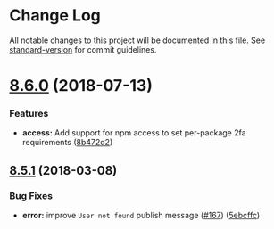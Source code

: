 # Change Log

All notable changes to this project will be documented in this file. See [standard-version](https://github.com/conventional-changelog/standard-version) for commit guidelines.

<a name="8.6.0"></a>
# [8.6.0](https://github.com/npm/npm-registry-client/compare/v8.5.1...v8.6.0) (2018-07-13)


### Features

* **access:** Add support for npm access to set per-package 2fa requirements ([8b472d2](https://github.com/npm/npm-registry-client/commit/8b472d2))



<a name="8.5.1"></a>
## [8.5.1](https://github.com/npm/npm-registry-client/compare/v8.5.0...v8.5.1) (2018-03-08)


### Bug Fixes

* **error:** improve `User not found` publish message ([#167](https://github.com/npm/npm-registry-client/issues/167)) ([5ebcffc](https://github.com/npm/npm-registry-client/commit/5ebcffc))

